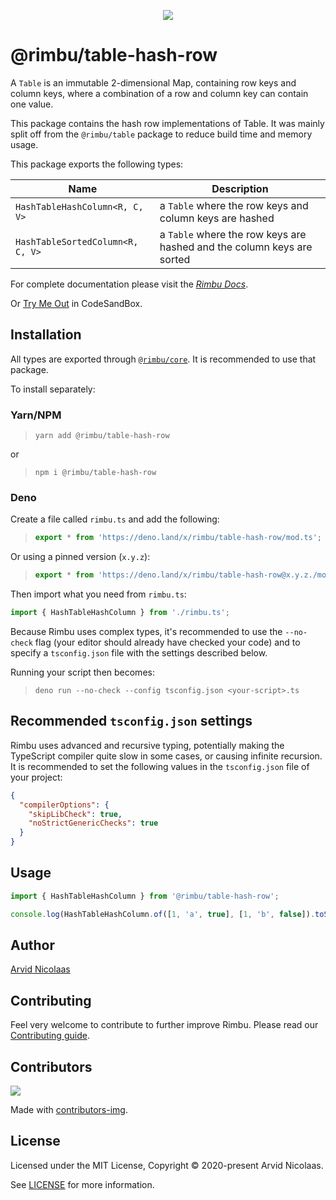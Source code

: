 <p align="center">
    <img src="https://github.com/rimbu-org/rimbu/raw/main/assets/rimbu_logo.svg" />
</p>

# @rimbu/table-hash-row

A `Table` is an immutable 2-dimensional Map, containing row keys and column keys, where a combination of a row and column key can contain one value.

This package contains the hash row implementations of Table. It was mainly split off from the `@rimbu/table` package to reduce build time and memory usage.

This package exports the following types:

| Name                             | Description                                                            |
| -------------------------------- | ---------------------------------------------------------------------- |
| `HashTableHashColumn<R, C, V>`   | a `Table` where the row keys and column keys are hashed                |
| `HashTableSortedColumn<R, C, V>` | a `Table` where the row keys are hashed and the column keys are sorted |

For complete documentation please visit the _[Rimbu Docs](http://rimbu.org)_.

Or [Try Me Out](https://codesandbox.io/s/rimbu-sandbox-d4tbk?previewwindow=console&view=split&editorsize=65&moduleview=1&module=/src/index.ts) in CodeSandBox.

## Installation

All types are exported through [`@rimbu/core`](../core). It is recommended to use that package.

To install separately:

### Yarn/NPM

> `yarn add @rimbu/table-hash-row`

or

> `npm i @rimbu/table-hash-row`

### Deno

Create a file called `rimbu.ts` and add the following:

> ```ts
> export * from 'https://deno.land/x/rimbu/table-hash-row/mod.ts';
> ```

Or using a pinned version (`x.y.z`):

> ```ts
> export * from 'https://deno.land/x/rimbu/table-hash-row@x.y.z./mod.ts';
> ```

Then import what you need from `rimbu.ts`:

```ts
import { HashTableHashColumn } from './rimbu.ts';
```

Because Rimbu uses complex types, it's recommended to use the `--no-check` flag (your editor should already have checked your code) and to specify a `tsconfig.json` file with the settings described below.

Running your script then becomes:

> `deno run --no-check --config tsconfig.json <your-script>.ts`

## Recommended `tsconfig.json` settings

Rimbu uses advanced and recursive typing, potentially making the TypeScript compiler quite slow in some cases, or causing infinite recursion. It is recommended to set the following values in the `tsconfig.json` file of your project:

```json
{
  "compilerOptions": {
    "skipLibCheck": true,
    "noStrictGenericChecks": true
  }
}
```

## Usage

```ts
import { HashTableHashColumn } from '@rimbu/table-hash-row';

console.log(HashTableHashColumn.of([1, 'a', true], [1, 'b', false]).toString());
```

## Author

[Arvid Nicolaas](https://github.com/vitoke)

## Contributing

Feel very welcome to contribute to further improve Rimbu. Please read our [Contributing guide](../../CONTRIBUTING.md).

## Contributors

<img src = "https://contrib.rocks/image?repo=vitoke/iternal"/>

Made with [contributors-img](https://contrib.rocks).

## License

Licensed under the MIT License, Copyright © 2020-present Arvid Nicolaas.

See [LICENSE](./LICENSE) for more information.
